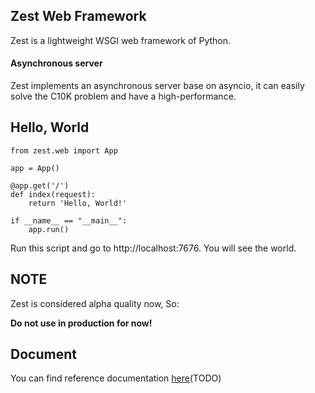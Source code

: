 ## **Zest Web Framework**

Zest is a lightweight WSGI web framework of Python.

#### Asynchronous server
Zest implements an asynchronous server base on asyncio, it can easily solve the C10K problem and have a high-performance.


## **Hello, World**

    from zest.web import App

    app = App()

    @app.get('/')
    def index(request):
        return 'Hello, World!'

    if __name__ == "__main__":
        app.run()

Run this script and go to http://localhost:7676. You will see the world.

## **NOTE**

Zest is considered alpha quality now, So:

**Do not use in production for now!**

## **Document**
You can find reference documentation [here][doc](TODO)

[doc]:http:pyzest.com/tutorial
